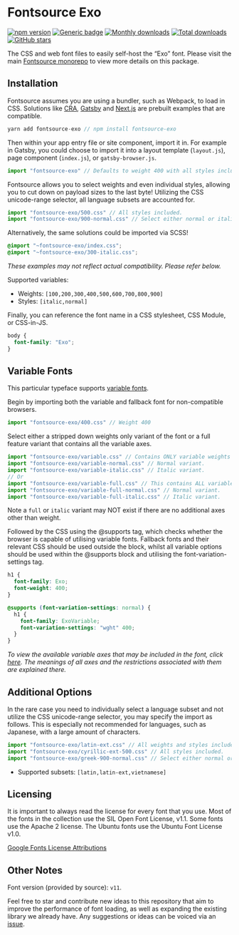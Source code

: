# Fontsource Exo

[![npm version](https://badge.fury.io/js/fontsource-exo.svg)](https://www.npmjs.com/package/fontsource-exo) [![Generic badge](https://img.shields.io/badge/fontsource-passing-brightgreen)](https://github.com/fontsource/fontsource) [![Monthly downloads](https://badgen.net/npm/dm/fontsource-exo)](https://github.com/fontsource/fontsource) [![Total downloads](https://badgen.net/npm/dt/fontsource-exo)](https://github.com/fontsource/fontsource) [![GitHub stars](https://img.shields.io/github/stars/DecliningLotus/fontsource.svg?style=social&label=Star)](https://github.com/fontsource/fontsource/stargazers)

The CSS and web font files to easily self-host the “Exo” font. Please visit the main [Fontsource monorepo](https://github.com/fontsource/fontsource) to view more details on this package.

## Installation

Fontsource assumes you are using a bundler, such as Webpack, to load in CSS. Solutions like [CRA](https://create-react-app.dev/), [Gatsby](https://www.gatsbyjs.org/) and [Next.js](https://nextjs.org/) are prebuilt examples that are compatible.

```javascript
yarn add fontsource-exo // npm install fontsource-exo
```

Then within your app entry file or site component, import it in. For example in Gatsby, you could choose to import it into a layout template (`layout.js`), page component (`index.js`), or `gatsby-browser.js`.

```javascript
import "fontsource-exo" // Defaults to weight 400 with all styles included.
```

Fontsource allows you to select weights and even individual styles, allowing you to cut down on payload sizes to the last byte! Utilizing the CSS unicode-range selector, all language subsets are accounted for.

```javascript
import "fontsource-exo/500.css" // All styles included.
import "fontsource-exo/900-normal.css" // Select either normal or italic.
```

Alternatively, the same solutions could be imported via SCSS!

```scss
@import "~fontsource-exo/index.css";
@import "~fontsource-exo/300-italic.css";
```

_These examples may not reflect actual compatibility. Please refer below._

Supported variables:

- Weights: `[100,200,300,400,500,600,700,800,900]`
- Styles: `[italic,normal]`

Finally, you can reference the font name in a CSS stylesheet, CSS Module, or CSS-in-JS.

```css
body {
  font-family: "Exo";
}
```

## Variable Fonts

This particular typeface supports [variable fonts](https://developer.mozilla.org/en-US/docs/Web/CSS/CSS_Fonts/Variable_Fonts_Guide).

Begin by importing both the variable and fallback font for non-compatible browsers.

```js
import "fontsource-exo/400.css" // Weight 400
```

Select either a stripped down weights only variant of the font or a full feature variant that contains all the variable axes.

```js
import "fontsource-exo/variable.css" // Contains ONLY variable weights and no other axes. Both normal and italic.
import "fontsource-exo/variable-normal.css" // Normal variant.
import "fontsource-exo/variable-italic.css" // Italic variant.
// Or
import "fontsource-exo/variable-full.css" // This contains ALL variable axes. Font files are larger. Both normal and italic.
import "fontsource-exo/variable-full-normal.css" // Normal variant.
import "fontsource-exo/variable-full-italic.css" // Italic variant.
```

Note a `full` or `italic` variant may NOT exist if there are no additional axes other than weight.

Followed by the CSS using the @supports tag, which checks whether the browser is capable of utilising variable fonts. Fallback fonts and their relevant CSS should be used outside the block, whilst all variable options should be used within the @supports block and utilising the font-variation-settings tag.

```css
h1 {
  font-family: Exo;
  font-weight: 400;
}

@supports (font-variation-settings: normal) {
  h1 {
    font-family: ExoVariable;
    font-variation-settings: "wght" 400;
  }
}
```

_To view the available variable axes that may be included in the font, click [here](https://fonts.google.com/variablefonts). The meanings of all axes and the restrictions associated with them are explained there._

## Additional Options

In the rare case you need to individually select a language subset and not utilize the CSS unicode-range selector, you may specify the import as follows. This is especially not recommended for languages, such as Japanese, with a large amount of characters.

```javascript
import "fontsource-exo/latin-ext.css" // All weights and styles included.
import "fontsource-exo/cyrillic-ext-500.css" // All styles included.
import "fontsource-exo/greek-900-normal.css" // Select either normal or italic.
```

- Supported subsets: `[latin,latin-ext,vietnamese]`

## Licensing

It is important to always read the license for every font that you use.
Most of the fonts in the collection use the SIL Open Font License, v1.1. Some fonts use the Apache 2 license. The Ubuntu fonts use the Ubuntu Font License v1.0.

[Google Fonts License Attributions](https://fonts.google.com/attribution)

## Other Notes

Font version (provided by source): `v11`.

Feel free to star and contribute new ideas to this repository that aim to improve the performance of font loading, as well as expanding the existing library we already have. Any suggestions or ideas can be voiced via an [issue](https://github.com/fontsource/fontsource/issues).
